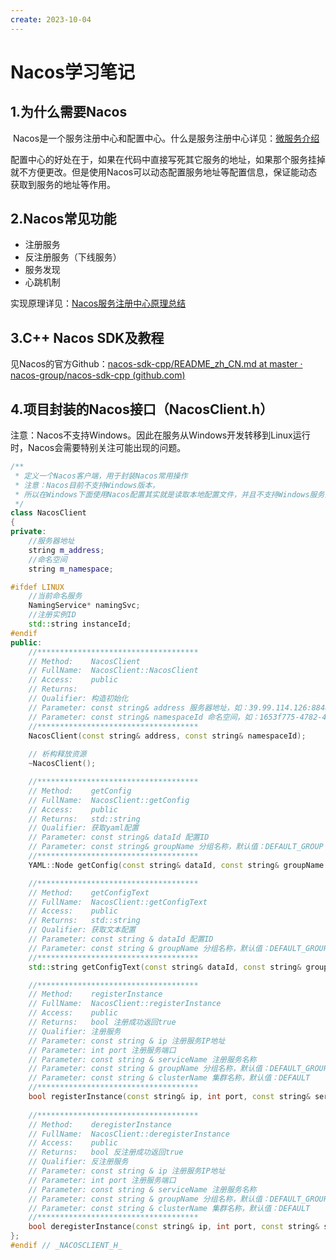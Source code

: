 ```yaml
---
create: 2023-10-04
---
```

# Nacos学习笔记

## 1.为什么需要Nacos

​	Nacos是一个服务注册中心和配置中心。什么是服务注册中心详见：[微服务介绍](https://blog.csdn.net/weixin_45203607/article/details/121886232)

​	配置中心的好处在于，如果在代码中直接写死其它服务的地址，如果那个服务挂掉就不方便更改。但是使用Nacos可以动态配置服务地址等配置信息，保证能动态获取到服务的地址等作用。

## 2.Nacos常见功能

* 注册服务
* 反注册服务（下线服务）
* 服务发现
* 心跳机制

实现原理详见：[Nacos服务注册中心原理总结](https://blog.csdn.net/qq_34700865/article/details/118760601)

## 3.C++ Nacos SDK及教程

见Nacos的官方Github：[nacos-sdk-cpp/README_zh_CN.md at master · nacos-group/nacos-sdk-cpp (github.com)](https://github.com/nacos-group/nacos-sdk-cpp/blob/master/README_zh_CN.md)

## 4.项目封装的Nacos接口（NacosClient.h）	

​	注意：Nacos不支持Windows。因此在服务从Windows开发转移到Linux运行时，Nacos会需要特别关注可能出现的问题。

```C++
/**
 * 定义一个Nacos客户端，用于封装Nacos常用操作
 * 注意：Nacos目前不支持Windows版本，
 * 所以在Windows下面使用Nacos配置其实就是读取本地配置文件，并且不支持Windows服务注册功能
 */
class NacosClient
{
private:
	//服务器地址
	string m_address;
	//命名空间
	string m_namespace;

#ifdef LINUX
	//当前命名服务
	NamingService* namingSvc;
	//注册实例ID
	std::string instanceId;
#endif
public:
	//************************************
	// Method:    NacosClient
	// FullName:  NacosClient::NacosClient
	// Access:    public 
	// Returns:   
	// Qualifier: 构造初始化
	// Parameter: const string& address 服务器地址，如：39.99.114.126:8848
	// Parameter: const string& namespaceId 命名空间，如：1653f775-4782-46ad-9cd2-b60155a574c6
	//************************************
	NacosClient(const string& address, const string& namespaceId);
	
	// 析构释放资源
	~NacosClient();

	//************************************
	// Method:    getConfig
	// FullName:  NacosClient::getConfig
	// Access:    public 
	// Returns:   std::string
	// Qualifier: 获取yaml配置
	// Parameter: const string& dataId 配置ID
	// Parameter: const string& groupName 分组名称，默认值：DEFAULT_GROUP
	//************************************
	YAML::Node getConfig(const string& dataId, const string& groupName = "DEFAULT_GROUP");

	//************************************
	// Method:    getConfigText
	// FullName:  NacosClient::getConfigText
	// Access:    public 
	// Returns:   std::string
	// Qualifier: 获取文本配置
	// Parameter: const string & dataId 配置ID
	// Parameter: const string & groupName 分组名称，默认值：DEFAULT_GROUP
	//************************************
	std::string getConfigText(const string& dataId, const string& groupName = "DEFAULT_GROUP");

	//************************************
	// Method:    registerInstance
	// FullName:  NacosClient::registerInstance
	// Access:    public 
	// Returns:   bool 注册成功返回true
	// Qualifier: 注册服务
	// Parameter: const string & ip 注册服务IP地址
	// Parameter: int port 注册服务端口
	// Parameter: const string & serviceName 注册服务名称
	// Parameter: const string & groupName 分组名称，默认值：DEFAULT_GROUP
	// Parameter: const string & clusterName 集群名称，默认值：DEFAULT
	//************************************
	bool registerInstance(const string& ip, int port, const string& serviceName, const string& groupName = "DEFAULT_GROUP", const string& clusterName = "DEFAULT");
	
	//************************************
	// Method:    deregisterInstance
	// FullName:  NacosClient::deregisterInstance
	// Access:    public 
	// Returns:   bool 反注册成功返回true
	// Qualifier: 反注册服务
	// Parameter: const string & ip 注册服务IP地址
	// Parameter: int port 注册服务端口
	// Parameter: const string & serviceName 注册服务名称
	// Parameter: const string & groupName 分组名称，默认值：DEFAULT_GROUP
	// Parameter: const string & clusterName 集群名称，默认值：DEFAULT
	//************************************
	bool deregisterInstance(const string& ip, int port, const string& serviceName, const string& groupName = "DEFAULT_GROUP", const string& clusterName = "DEFAULT");
};
#endif // _NACOSCLIENT_H_

```

